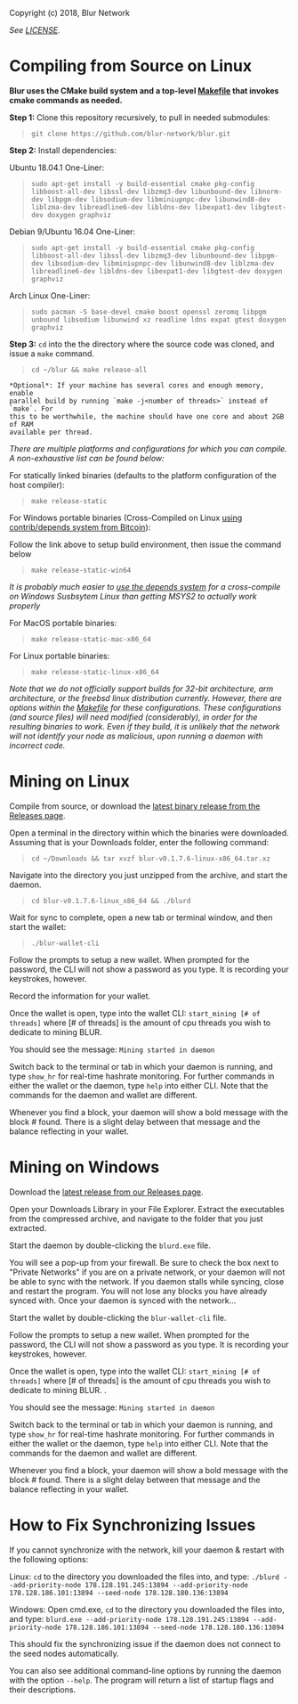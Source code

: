 

Copyright (c) 2018, Blur Network</br>

*See [LICENSE](LICENSE).*<br>


<h1 id="compile-linux">Compiling from Source on Linux</h1>

**Blur uses the CMake build system and a top-level [Makefile](Makefile) that invokes cmake commands as needed.**

**Step 1:** Clone this repository recursively, to pull in needed submodules:

>`git clone https://github.com/blur-network/blur.git`

**Step 2:** Install dependencies:

Ubuntu 18.04.1 One-Liner:

>`sudo apt-get install -y build-essential cmake pkg-config libboost-all-dev libssl-dev libzmq3-dev libunbound-dev libnorm-dev libpgm-dev libsodium-dev libminiupnpc-dev libunwind8-dev liblzma-dev libreadline6-dev libldns-dev libexpat1-dev libgtest-dev doxygen graphviz`

Debian 9/Ubuntu 16.04 One-Liner:

>`sudo apt-get install -y build-essential cmake pkg-config libboost-all-dev libssl-dev libzmq3-dev libunbound-dev libpgm-dev libsodium-dev libminiupnpc-dev libunwind8-dev liblzma-dev libreadline6-dev libldns-dev libexpat1-dev libgtest-dev doxygen graphviz`

Arch Linux One-Liner:

>`sudo pacman -S base-devel cmake boost openssl zeromq libpgm unbound libsodium libunwind xz readline ldns expat gtest doxygen graphviz`

**Step 3:** `cd` into the the directory where the source code was cloned,  and issue a `make` command. 

>`cd ~/blur && make release-all`

    *Optional*: If your machine has several cores and enough memory, enable
    parallel build by running `make -j<number of threads>` instead of `make`. For
    this to be worthwhile, the machine should have one core and about 2GB of RAM
    available per thread.

*There are multiple platforms and configurations for which you can compile.  A non-exhaustive list can be found below:*

For statically linked binaries (defaults to the platform configuration of the host compiler):
>`make release-static`

For Windows portable binaries (Cross-Compiled on Linux <a href="https://github.com/blur-network/blur/tree/v0.1.7.6/contrib/depends">using contrib/depends system from Bitcoin</a>):

Follow the link above to setup build environment, then issue the command below

>`make release-static-win64`

*It is probably much easier to <a href="https://github.com/blur-network/blur/tree/v0.1.7.6/contrib/depends">use the depends system</a> for a cross-compile on Windows Susbsytem Linux than getting MSYS2 to actually work properly*

For MacOS portable binaries:
>`make release-static-mac-x86_64`

For Linux portable binaries:
>`make release-static-linux-x86_64`

*Note that we do not officially support builds for 32-bit architecture, arm architecture, or the freebsd linux distribution currently. However, there are options within the [Makefile](Makefile) for these configurations.  These configurations (and source files) will need modified (considerably), in order for the resulting binaries to work.  Even if they build, it is unlikely that the network will not identify your node as malicious, upon running a daemon with incorrect code.*

<h1 id="mining-linux">Mining on Linux</h1>

Compile from source, or download the <a href="https://github.com/blur-network/blur/releases"> latest binary release from the Releases page</a>.  

Open a terminal in the directory within which the binaries were downloaded.  Assuming that is your Downloads folder, enter the following command:

>`cd ~/Downloads && tar xvzf blur-v0.1.7.6-linux-x86_64.tar.xz`

Navigate into the directory you just unzipped from the archive, and start the daemon.

>`cd blur-v0.1.7.6-linux_x86_64 && ./blurd`

Wait for sync to complete, open a new tab or terminal window, and then start the wallet:

>`./blur-wallet-cli`

Follow the prompts to setup a new wallet.  When prompted for the password, the CLI will not show a password as you type.  It is recording your keystrokes, however.

Record the information for your wallet.

Once the wallet is open, type into the wallet CLI: `start_mining [# of threads]` where [# of threads] is the amount of cpu threads you wish to dedicate to mining BLUR. 

You should see the message: `Mining started in daemon`

Switch back to the terminal or tab in which your daemon is running, and type `show_hr` for real-time  hashrate monitoring.  For further commands in either the wallet or the daemon, type `help` into either CLI.  Note that the commands for the daemon and wallet are different.

Whenever you find a block, your daemon will show a bold message with the block # found.  There is a slight delay between that message and the balance reflecting in your wallet. 

<h1 id="mining-windows"> Mining on Windows </h1>

Download the <a href="https://github.com/blur-network/blur/releases">latest release from our Releases page</a>.

Open your Downloads Library in your File Explorer.  Extract the executables from the compressed archive, and navigate to the folder that you just extracted. 

Start the daemon by double-clicking the `blurd.exe` file. 

You will see a pop-up from your firewall.  Be sure to check the box next to "Private Networks" if you are on a private network, or your daemon will not be able to sync with the network. If you daemon stalls while syncing, close and restart the program.  You will not lose any blocks you have already synced with. Once your daemon is synced with the network...

Start the wallet by double-clicking the `blur-wallet-cli` file.

Follow the prompts to setup a new wallet.  When prompted for the password, the CLI will not show a password as you type.  It is recording your keystrokes, however.

Once the wallet is open, type into the wallet CLI: `start_mining [# of threads]` where [# of threads] is the amount of cpu threads you wish to dedicate to mining BLUR. . 

You should see the message: `Mining started in daemon`

Switch back to the terminal or tab in which your daemon is running, and type `show_hr` for real-time  hashrate monitoring.  For further commands in either the wallet or the daemon, type `help` into either CLI.  Note that the commands for the daemon and wallet are different.

Whenever you find a block, your daemon will show a bold message with the block # found.  There is a slight delay between that message and the balance reflecting in your wallet. 

<h1 id="sync-issues">How to Fix Synchronizing Issues</h1>

If you cannot synchronize with the network, kill your daemon & restart with the following options:

Linux: `cd` to the directory you downloaded the files into, and type:
`./blurd --add-priority-node 178.128.191.245:13894 --add-priority-node 178.128.186.101:13894 --seed-node 178.128.180.136:13894`

Windows:  Open cmd.exe, `cd` to the directory you downloaded the files into, and type:
`blurd.exe --add-priority-node 178.128.191.245:13894 --add-priority-node 178.128.186.101:13894 --seed-node 178.128.180.136:13894`

This should fix the synchronizing issue if the daemon does not connect to the seed nodes automatically. 

You can also see additional command-line options by running the daemon with the option `--help`.  The program will return a list of startup flags and their descriptions. 

